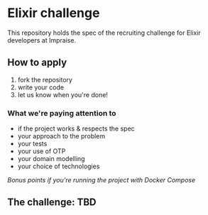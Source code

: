 # Elixir challenge

This repository holds the spec of the recruiting challenge for Elixir developers
at Impraise.

## How to apply

1. fork the repository
2. write your code
3. let us know when you're done!

### What we're paying attention to

- if the project works & respects the spec
- your approach to the problem
- your tests
- your use of OTP
- your domain modelling
- your choice of technologies

_Bonus points if you're running the project with Docker Compose_

## The challenge: TBD

